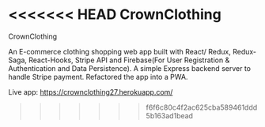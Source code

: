 <<<<<<< HEAD
CrownClothing
=======
CrownClothing

An E-commerce clothing shopping web app built with React/ Redux, Redux-Saga, React-Hooks, Stripe API and Firebase(For User Registration & Authentication and Data Persistence). A simple Express backend server to handle Stripe payment. Refactored the app into a PWA.

Live app: https://crownclothing27.herokuapp.com/
>>>>>>> f6f6c80c4f2ac625cba589461ddd5b163ad1bead
